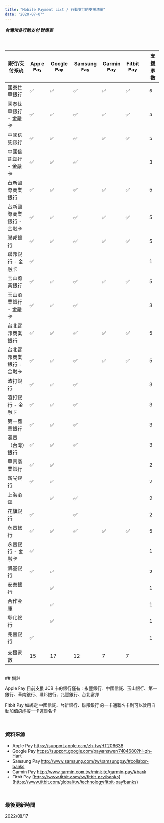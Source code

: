 ```yaml
---
title: "Mobile Payment List / 行動支付的支援清單"
date: "2020-07-07"
---
```


##### 台灣常見行動支付 對應表

</br>

| 銀行/支付系統 | Apple Pay | Google Pay | Samsung Pay | Garmin Pay | Fitbit Pay | | 支援家數 |
| -- | -- | -- | -- | -- | -- | -- | -- |
| 國泰世華銀行 |  ✅  | ✅ | ✅ | ✅ | ✅ |  | 5 |
| 國泰世華銀行 - 金融卡 |  ✅  | ✅ | ✅ | ✅ | ✅ |  | 5 |
| 中國信託銀行 | ✅ | ✅ | ✅ | ✅ | ✅ |  | 5 |
| 中國信託銀行 - 金融卡 | ✅ | ✅ | ✅ |  |  |  | 3 |
| 台新國際商業銀行 | ✅ | ✅ | ✅ | ✅ | ✅ |  | 5 |
| 台新國際商業銀行 - 金融卡 | ✅ | ✅ | ✅ | ✅ | ✅ |  | 5 |
| 聯邦銀行 | ✅ | ✅ | ✅ | ✅ | ✅ |  | 5 |
| 聯邦銀行 - 金融卡 | ✅ |  |  |  |  |  | 1 |
| 玉山商業銀行 | ✅ | ✅ | ✅ | ✅ | ✅ |  | 5 |
| 玉山商業銀行 - 金融卡 | ✅ | ✅ | ✅ |  |  |  | 3 |
| 台北富邦商業銀行 | ✅ | ✅ | ✅ | ✅ | ✅ |  | 5 |
| 台北富邦商業銀行 - 金融卡 | ✅ | ✅ | ✅ | ✅ | ✅ |  | 5 |
| 渣打銀行 | ✅ | ✅ | ✅ |   |    |   | 3 |
| 渣打銀行 - 金融卡 | ✅ | ✅ | ✅ |   |    |   | 3 |
| 第一商業銀行 | ✅ | ✅ | ✅ |   |   |  | 3 |
| 滙豐（台灣）銀行 | ✅ | ✅ | ✅ |   |   |   | 3 |
| 華南商業銀行 | ✅ | ✅ |   |   |   |  | 2 |
| 新光銀行 | ✅ | ✅ |   |   |   |   | 2 |
| 上海商銀 |   | ✅ | ✅ |   |   |   | 2 |
| 花旗銀行 | ✅ |   | ✅ |   |   |  | 2 |
| 永豐銀行 | ✅ | ✅ | ✅ | ✅ | ✅ |  | 5 |
| 永豐銀行 - 金融卡 | ✅ |   |   |   |   |  | 1 |
| 凱基銀行 | ✅ | ✅ |   |   |   |  | 2 | 
| 安泰銀行 |   | ✅ |   |   |   |  | 1 | 
| 合作金庫 |   | ✅ |   |   |   |  | 1 | 
| 彰化銀行 |   | ✅ |   |   |   |  | 1 | 
| 兆豐銀行 | ✅ |   |   |   |   |  | 1 | 
| |   |  |  |   |   |   |  |
| 支援家數 |15 | 17 | 12 | 7 | 7 |

</br>
## 備註

Apple Pay 目前支援 JCB 卡的銀行僅有：永豐銀行、中國信託、玉山銀行、第一銀行、華南銀行、聯邦銀行、兆豐銀行、台北富邦

Fitbit Pay 如綁定 中國信託、台新銀行、聯邦銀行 的一卡通聯名卡則可以啟用自動加值的虛擬一卡通聯名卡 

</br>

### 資料來源
* Apple Pay <https://support.apple.com/zh-tw/HT206638>
* Google Pay <https://support.google.com/pay/answer/7404680?hl=zh-Hant>
* Samsung Pay <http://www.samsung.com/tw/samsungpay/#collabor-banks>
* Garmin Pay <http://www.garmin.com.tw/minisite/garmin-pay/#bank>
* Fitbit Pay [https://www.fitbit.com/tw/fitbit-pay/banks](https://www.fitbit.com/global/tw/technology/fitbit-pay/banks)

</br>

### 最後更新時間
2022/08/17
